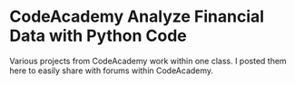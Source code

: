 # CodeAcademy Analyze Financial Data with Python Code
Various projects from CodeAcademy work within one class. I posted them here to easily share with forums within CodeAcademy.
